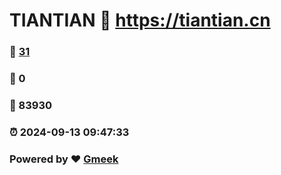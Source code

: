 # TIANTIAN :link: https://tiantian.cn 
### :page_facing_up: [31](https://tiantian.cn/tag.html) 
### :speech_balloon: 0 
### :hibiscus: 83930 
### :alarm_clock: 2024-09-13 09:47:33 
### Powered by :heart: [Gmeek](https://github.com/Meekdai/Gmeek)
